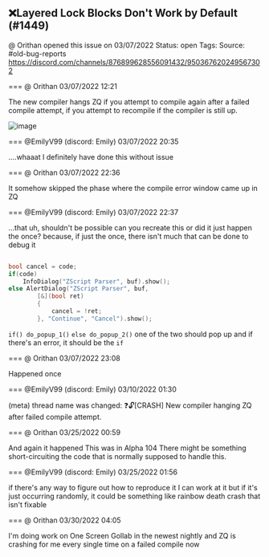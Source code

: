 ## ❌Layered Lock Blocks Don't Work by Default (#1449)
@ Orithan opened this issue on 03/07/2022
Status: open
Tags: 
Source: #old-bug-reports https://discord.com/channels/876899628556091432/950367620249567302


=== @ Orithan 03/07/2022 12:21

The new compiler hangs ZQ if you attempt to compile again after a failed compile attempt, if you attempt to recompile if the compiler is still up.

![image](https://cdn.discordapp.com/attachments/950367620249567302/950367723781771324/Untitled.png?ex=65e5bcea&is=65d347ea&hm=6fa234c08b6375297ced1183325d52562eafe399cfc923d842078e7a181edbba&)

=== @EmilyV99 (discord: Emily) 03/07/2022 20:35

....whaaat
I definitely have done this without issue

=== @ Orithan 03/07/2022 22:36

It somehow skipped the phase where the compile error window came up in ZQ

=== @EmilyV99 (discord: Emily) 03/07/2022 22:37

...that uh, shouldn't be possible
can you recreate this or did it just happen the once?
because, if just the once, there isn't much that can be done to debug it
```cpp

bool cancel = code;
if(code)
    InfoDialog("ZScript Parser", buf).show();
else AlertDialog("ZScript Parser", buf,
        [&](bool ret)
        {
            cancel = !ret;
        }, "Continue", "Cancel").show();
```
`if() do_popup_1()`
`else do_popup_2()`
one of the two should pop up
and if there's an error, it should be the `if`

=== @ Orithan 03/07/2022 23:08

Happened once

=== @EmilyV99 (discord: Emily) 03/10/2022 01:30

(meta) thread name was changed: ❓🔓[CRASH] New compiler hanging ZQ after failed compile attempt.

=== @ Orithan 03/25/2022 00:59

And again it happened
This was in Alpha 104
There might be something short-circuiting the code that is normally supposed to handle this.

=== @EmilyV99 (discord: Emily) 03/25/2022 01:56

if there's any way to figure out how to reproduce it I can work at it
but if it's just occurring randomly, it could be something like rainbow death crash that isn't fixable

=== @ Orithan 03/30/2022 04:05

I'm doing work on One Screen Gollab in the newest nightly and ZQ is crashing for me every single time on a failed compile now
